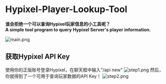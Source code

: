 # Hypixel-Player-Lookup-Tool
**谁会拒绝一个可以查询Hypixel玩家信息的小工具呢？**
<br />
**A simple tool program to query Hypixel Server's player information.**

![main.png](https://images2.imgbox.com/f8/47/fdL75bm5_o.png "使用图片")
<br />

获取Hypixel API Key
-----------
使用你的正版账号登录Hypixel，在聊天框中输入"/api new"
![step1.png](https://images2.imgbox.com/0a/e6/8YHvKTjG_o.png "步骤一")
然后，你就得到了一个可用于查询玩家数据的API Key！
![step2.png](https://images2.imgbox.com/f8/5f/1obVAX1w_o.png "步骤二")
